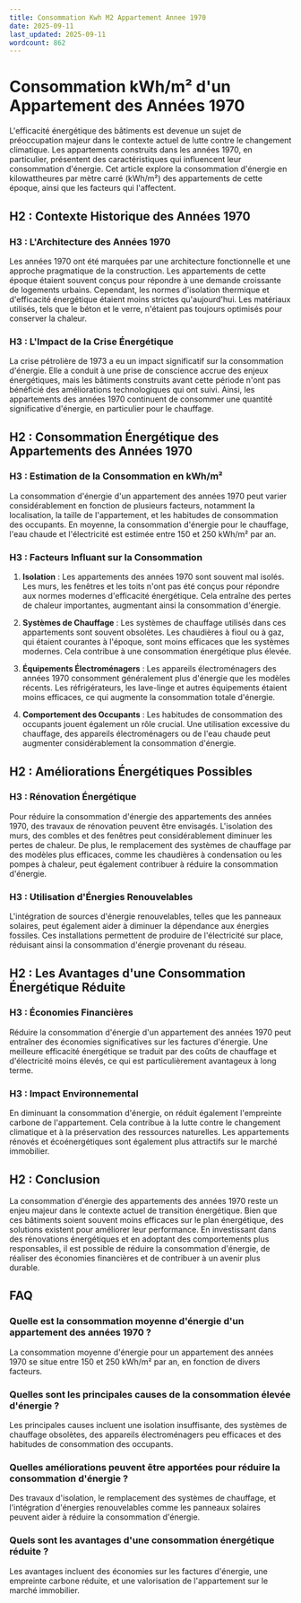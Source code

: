 ```yaml
---
title: Consommation Kwh M2 Appartement Annee 1970
date: 2025-09-11
last_updated: 2025-09-11
wordcount: 862
---
```


# Consommation kWh/m² d'un Appartement des Années 1970

L'efficacité énergétique des bâtiments est devenue un sujet de préoccupation majeur dans le contexte actuel de lutte contre le changement climatique. Les appartements construits dans les années 1970, en particulier, présentent des caractéristiques qui influencent leur consommation d'énergie. Cet article explore la consommation d'énergie en kilowattheures par mètre carré (kWh/m²) des appartements de cette époque, ainsi que les facteurs qui l'affectent.

## H2 : Contexte Historique des Années 1970

### H3 : L'Architecture des Années 1970

Les années 1970 ont été marquées par une architecture fonctionnelle et une approche pragmatique de la construction. Les appartements de cette époque étaient souvent conçus pour répondre à une demande croissante de logements urbains. Cependant, les normes d'isolation thermique et d'efficacité énergétique étaient moins strictes qu'aujourd'hui. Les matériaux utilisés, tels que le béton et le verre, n'étaient pas toujours optimisés pour conserver la chaleur.

### H3 : L'Impact de la Crise Énergétique

La crise pétrolière de 1973 a eu un impact significatif sur la consommation d'énergie. Elle a conduit à une prise de conscience accrue des enjeux énergétiques, mais les bâtiments construits avant cette période n'ont pas bénéficié des améliorations technologiques qui ont suivi. Ainsi, les appartements des années 1970 continuent de consommer une quantité significative d'énergie, en particulier pour le chauffage.

## H2 : Consommation Énergétique des Appartements des Années 1970

### H3 : Estimation de la Consommation en kWh/m²

La consommation d'énergie d'un appartement des années 1970 peut varier considérablement en fonction de plusieurs facteurs, notamment la localisation, la taille de l'appartement, et les habitudes de consommation des occupants. En moyenne, la consommation d'énergie pour le chauffage, l'eau chaude et l'électricité est estimée entre 150 et 250 kWh/m² par an. 

### H3 : Facteurs Influant sur la Consommation

1. **Isolation** : Les appartements des années 1970 sont souvent mal isolés. Les murs, les fenêtres et les toits n'ont pas été conçus pour répondre aux normes modernes d'efficacité énergétique. Cela entraîne des pertes de chaleur importantes, augmentant ainsi la consommation d'énergie.

2. **Systèmes de Chauffage** : Les systèmes de chauffage utilisés dans ces appartements sont souvent obsolètes. Les chaudières à fioul ou à gaz, qui étaient courantes à l'époque, sont moins efficaces que les systèmes modernes. Cela contribue à une consommation énergétique plus élevée.

3. **Équipements Électroménagers** : Les appareils électroménagers des années 1970 consomment généralement plus d'énergie que les modèles récents. Les réfrigérateurs, les lave-linge et autres équipements étaient moins efficaces, ce qui augmente la consommation totale d'énergie.

4. **Comportement des Occupants** : Les habitudes de consommation des occupants jouent également un rôle crucial. Une utilisation excessive du chauffage, des appareils électroménagers ou de l'eau chaude peut augmenter considérablement la consommation d'énergie.

## H2 : Améliorations Énergétiques Possibles

### H3 : Rénovation Énergétique

Pour réduire la consommation d'énergie des appartements des années 1970, des travaux de rénovation peuvent être envisagés. L'isolation des murs, des combles et des fenêtres peut considérablement diminuer les pertes de chaleur. De plus, le remplacement des systèmes de chauffage par des modèles plus efficaces, comme les chaudières à condensation ou les pompes à chaleur, peut également contribuer à réduire la consommation d'énergie.

### H3 : Utilisation d'Énergies Renouvelables

L'intégration de sources d'énergie renouvelables, telles que les panneaux solaires, peut également aider à diminuer la dépendance aux énergies fossiles. Ces installations permettent de produire de l'électricité sur place, réduisant ainsi la consommation d'énergie provenant du réseau.

## H2 : Les Avantages d'une Consommation Énergétique Réduite

### H3 : Économies Financières

Réduire la consommation d'énergie d'un appartement des années 1970 peut entraîner des économies significatives sur les factures d'énergie. Une meilleure efficacité énergétique se traduit par des coûts de chauffage et d'électricité moins élevés, ce qui est particulièrement avantageux à long terme.

### H3 : Impact Environnemental

En diminuant la consommation d'énergie, on réduit également l'empreinte carbone de l'appartement. Cela contribue à la lutte contre le changement climatique et à la préservation des ressources naturelles. Les appartements rénovés et écoénergétiques sont également plus attractifs sur le marché immobilier.

## H2 : Conclusion

La consommation d'énergie des appartements des années 1970 reste un enjeu majeur dans le contexte actuel de transition énergétique. Bien que ces bâtiments soient souvent moins efficaces sur le plan énergétique, des solutions existent pour améliorer leur performance. En investissant dans des rénovations énergétiques et en adoptant des comportements plus responsables, il est possible de réduire la consommation d'énergie, de réaliser des économies financières et de contribuer à un avenir plus durable.

## FAQ

### Quelle est la consommation moyenne d'énergie d'un appartement des années 1970 ?

La consommation moyenne d'énergie pour un appartement des années 1970 se situe entre 150 et 250 kWh/m² par an, en fonction de divers facteurs.

### Quelles sont les principales causes de la consommation élevée d'énergie ?

Les principales causes incluent une isolation insuffisante, des systèmes de chauffage obsolètes, des appareils électroménagers peu efficaces et des habitudes de consommation des occupants.

### Quelles améliorations peuvent être apportées pour réduire la consommation d'énergie ?

Des travaux d'isolation, le remplacement des systèmes de chauffage, et l'intégration d'énergies renouvelables comme les panneaux solaires peuvent aider à réduire la consommation d'énergie.

### Quels sont les avantages d'une consommation énergétique réduite ?

Les avantages incluent des économies sur les factures d'énergie, une empreinte carbone réduite, et une valorisation de l'appartement sur le marché immobilier.